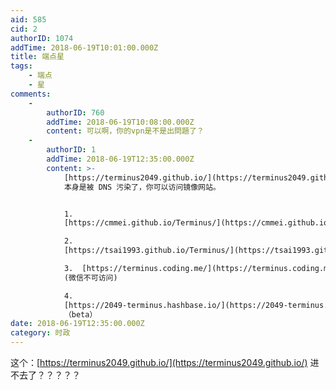```yaml
---
aid: 585
cid: 2
authorID: 1074
addTime: 2018-06-19T10:01:00.000Z
title: 端点星
tags:
    - 端点
    - 星
comments:
    -
        authorID: 760
        addTime: 2018-06-19T10:08:00.000Z
        content: 可以啊，你的vpn是不是出問題了？
    -
        authorID: 1
        addTime: 2018-06-19T12:35:00.000Z
        content: >-
            [https://terminus2049.github.io/](https://terminus2049.github.io/)
            本身是被 DNS 污染了，你可以访问镜像网站。


            1. 
            [https://cmmei.github.io/Terminus/](https://cmmei.github.io/Terminus/)

            2. 
            [https://tsai1993.github.io/Terminus/](https://tsai1993.github.io/Terminus/)

            3.  [https://terminus.coding.me/](https://terminus.coding.me/)
            (微信不可访问)

            4. 
            [https://2049-terminus.hashbase.io/](https://2049-terminus.hashbase.io/)
            （beta）
date: 2018-06-19T12:35:00.000Z
category: 时政
---
```


这个：[https://terminus2049.github.io/](https://terminus2049.github.io/) 进不去了？？？？？

